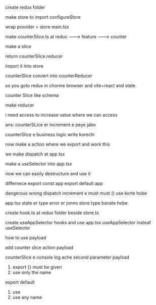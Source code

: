 
create redux folder

make store to import configureStore

wrap provider = store main.tsx

make counterSlice.ts at redux ---> feature ---> counter

make a slice

return counterSlice.reducer

import it into store

counterSlice convert into counterReducer

so you goto redux in chorme browser and vite+react and state

counter Slice like schema

make reducer

i need access to increase value where we can access

ans: counterSLice er increment e peye jabo

counterSlice e business logic write korechi

now make a action where we export and work this

we make dispatch at app.tsx

make a useSelector into app.tsx

now we can easily destructure and use it

differnece export const app export default app

dangerous wrong dispatch increment e must must () use korte hobe

app.tsx state er type error er jonno store type banate hobe

create hook.ts at redux folder beside store.ts

create useAppSelector hooks and use app.tsx useAppSelector insteaf useSelector

how to use payload

add counter slice action payload

counterSlice e console log ache second parameter payload

1. export {} must be given
2. use only the name

export default

1. use
2. use any name